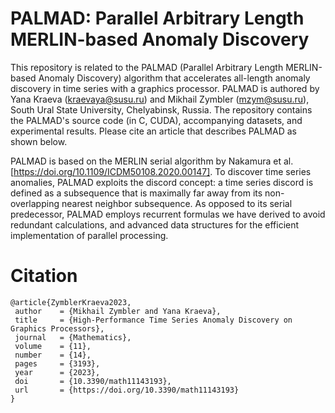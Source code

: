 # PALMAD: Parallel Arbitrary Length MERLIN-based Anomaly Discovery
This repository is related to the PALMAD (Parallel Arbitrary Length MERLIN-based Anomaly Discovery) algorithm that accelerates all-length anomaly discovery in time series with a graphics processor. PALMAD is authored by Yana Kraeva (kraevaya@susu.ru) and Mikhail Zymbler (mzym@susu.ru), South Ural State University, Chelyabinsk, Russia. The repository contains the PALMAD's source code (in C, CUDA), accompanying datasets, and experimental results. Please cite an article that describes PALMAD as shown below.

PALMAD is based on the MERLIN serial algorithm by Nakamura et al. [https://doi.org/10.1109/ICDM50108.2020.00147]. To discover time series anomalies, PALMAD exploits the discord concept: a time series discord is defined as a subsequence that is maximally far away from its non-overlapping nearest neighbor subsequence. As opposed to its serial predecessor, PALMAD employs recurrent formulas we have derived to avoid redundant calculations, and advanced data structures for the efficient implementation of parallel processing. 

# Citation
```
@article{ZymblerKraeva2023,
 author    = {Mikhail Zymbler and Yana Kraeva},
 title     = {High-Performance Time Series Anomaly Discovery on Graphics Processors},
 journal   = {Mathematics},
 volume    = {11},
 number    = {14},
 pages     = {3193},
 year      = {2023},
 doi       = {10.3390/math11143193},
 url       = {https://doi.org/10.3390/math11143193}
}
```
